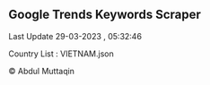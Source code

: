 

## Google Trends Keywords Scraper 
 
Last Update 29-03-2023 , 05:32:46

Country List :
VIETNAM.json



© Abdul Muttaqin 
